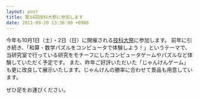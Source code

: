 ```yaml
---
layout: post
title: 第34回技科大祭に参加します
date: 2011-09-20 13:36:00 +0900
---
```


今年も10月1日（土）・2日（日）に開催される[技科大祭](http://tut-fes.com/)に参加します。
前年に引き続き、「和算・数学パズルをコンピュータで体験しよう！」というテーマで、当研究室で行っている研究をモチーフにしたコンピュータゲームやパズルなど体験していただく予定です。
また、昨年ご好評いただいた「じゃんけんゲーム」も更に改良して展示いたします。じゃんけんの勝率に合わせて景品も用意しています。

ぜひ足をお運びください。